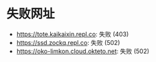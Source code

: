 # 失败网址
- https://tote.kaikaixin.repl.co: 失败 (403)
- https://ssd.zockq.repl.co: 失败 (502)
- https://oko-limkon.cloud.okteto.net: 失败 (502)
